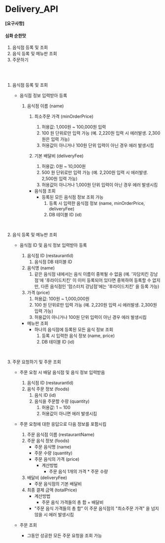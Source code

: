 # Delivery_API

**[요구사항]**

#### 심화 순한맛

 1. 음식점 등록 및 조회
 2. 음식 등록 및 메뉴판 조회
 3. 주문하기
<br>

<br>

1. 음식점 등록 및 조회

     - 음식점 정보 입력받아 등록
       1. 음식점 이름 (name)
          1. 최소주문 가격 (minOrderPrice)
              1. 허용값: 1,000원 ~ 100,000원 입력
              2. 100 원 단위로만 입력 가능 (예. 2,220원 입력 시 에러발생. 2,300원은 입력 가능)
              3. 허용값이 아니거나 100원 단위 입력이 아닌 경우 에러 발생시킴

          2. 기본 배달비 (deliveryFee)
              1. 허용값: 0원 ~ 10,000원
              2. 500 원 단위로만 입력 가능 (예. 2,200원 입력 시 에러발생. 2,500원 입력 가능)
              3. 허용값이 아니거나 1,000원 단위 입력이 아닌 경우 에러 발생시킴

          - 음식점 조회
              - 등록된 모든 음식점 정보 조회 가능
                  1. 등록 시 입력한 음식점 정보 (name, minOrderPrice, deliveryFee)
                  2. DB 테이블 ID (id)

<br>

2. 음식 등록 및 메뉴판 조회
   - 음식점 ID 및 음식 정보 입력받아 등록
       1. 음식점 ID (restaurantId)
           1. 음식점 DB 테이블 ID
       2. 음식명 (name)
           1. 같은 음식점 내에서는 음식 이름이 중복될 수 없음 (예. '자담치킨 강남점'에 '후라이드치킨' 이 이미 등록되어 있다면 중복하여 등록할 수 없지만, 다른 음식점인 '맘스터치 강남점'에는 '후라이드치킨' 을 등록 가능)
       3. 가격 (price)
           1. 허용값: 100원 ~ 1,000,000원
           2. 100 원 단위로만 입력 가능 (예. 2,220원 입력 시 에러발생. 2,300원 입력 가능)
           3. 허용값이 아니거나 100원 단위 입력이 아닌 경우 에러 발생시킴

     - 메뉴판 조회
         - 하나의 음식점에 등록된 모든 음식 정보 조회
             1. 등록 시 입력한 음식 정보 (name, price)
             2. DB 테이블 ID (id)

<br>

3. 주문 요청하기 및 주문 조회
    - 주문 요청 시 배달 음식점 및 음식 정보 입력받음
        1. 음식점 ID (restaurantId)
        2. 음식 주문 정보 (foods)
            1. 음식 ID (id)
            2. 음식을 주문할 수량 (quantity)
                1. 허용값: 1 ~ 100
                2. 허용값이 아니면 에러 발생시킴

    - 주문 요청에 대한 응답으로 다음 정보를 포함시킴
        1. 주문 음식점 이름 (restaurantName)
        2. 주문 음식 정보 (foods)
            - 주문 음식명 (name)
            - 주문 수량 (quantity)
            - 주문 음식의 가격 (price)
                - 계산방법
                    - 주문 음식 1개의 가격 * 주문 수량
        3. 배달비 (deliveryFee)
            - 주문 음식점의 기본 배달비
        4. 최종 결제 금액 (totalPrice)
            - 계산방법
                - 주문 음식 가격들의 총 합 + 배달비
            - "주문 음식 가격들의 총 합" 이 주문 음식점의 "최소주문 가격" 을 넘지 않을 시 에러 발생시킴

    - 주문 조회
        - 그동안 성공한 모든 주문 요청을 조회 가능


